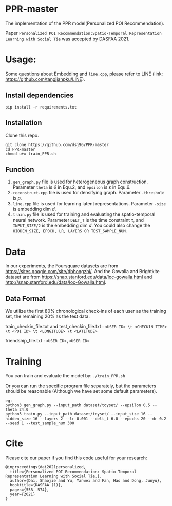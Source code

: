 # PPR-master
The implementation of the PPR model(Personalized POI Recommendation).

Paper ```Personalized POI Recommendation:Spatio-Temporal Representation Learning with Social Tie``` was accepted by DASFAA 2021.

# Usage:
Some questions about Embedding and ```line.cpp```, please refer to LINE (link: https://github.com/tangjianpku/LINE).

## Install dependencies 
```pip install -r requirements.txt```
## Installation
Clone this repo.
```
git clone https://github.com/dsj96/PPR-master
cd PPR-master
chmod u+x train_PPR.sh
```
## Function
1. ```gen_graph.py``` file is used for heterogeneous graph construction. Parameter ```theta``` is $\theta$ in Equ.2, and ```epsilon``` is $\varepsilon$ in Equ.6.
2. ```reconstruct.cpp``` file is used for densifying graph. Parameter ```-threshold``` is $\rho$.
3. ```line.cpp``` file is used for learning latent representations. Parameter ```-size``` is embedding dim $d$.
4. ```train.py``` file is used for training and evaluating the spatio-temporal neural network. Parameter ```DELT_T``` is the time constraint $\tau$, and ```INPUT_SIZE/2``` is the embedding dim $d$. You could also change the ```HIDDEN_SIZE, EPOCH, LR, LAYERS OR TEST_SAMPLE_NUM```. 

# Data
In our experiments, the Foursquare datasets are from https://sites.google.com/site/dbhongzhi/. And the Gowalla and Brightkite dataset are from https://snap.stanford.edu/data/loc-gowalla.html and http://snap.stanford.edu/data/loc-Gowalla.html.
## Data Format
We utilize the first 80% chronological check-ins of each user as the training set, the remaining 20% as the test data.

train_checkin_file.txt and test_checkin_file.txt :
```<USER ID> \t <CHECKIN TIME> \t <POI ID> \t <LONGITUDE> \t <LATITUDE>```

friendship_file.txt : ```<USER ID>,<USER ID>```

# Training
You can train and evaluate the model by: ```./train_PPR.sh```

Or you can run the specific program file separately, but the parameters should be reasonable (Although we have set some default parameters).
```
eg: 
python3 gen_graph.py --input_path dataset/toyset/ --epsilon 0.5 --theta 24.0
python3 train.py --input_path dataset/toyset/ --input_size 16 --hidden_size 16 --layers 2 --lr 0.001 --delt_t 6.0 --epochs 20 --dr 0.2 --seed 1 --test_sample_num 300
```

# Cite
Please cite our paper if you find this code useful for your research:
```
@inproceedings{dai2021personalized,
  title={Personalized POI Recommendation: Spatio-Temporal Representation Learning with Social Tie.},
  author={Dai, Shaojie and Yu, Yanwei and Fan, Hao and Dong, Junyu},
  booktitle={DASFAA (1)},
  pages={558--574},
  year={2021}
}
```
